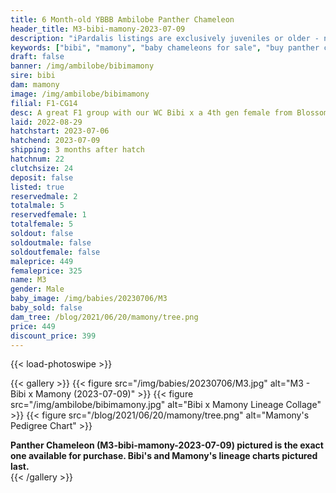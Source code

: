 ```yaml
---
title: 6 Month-old YBBB Ambilobe Panther Chameleon
header_title: M3-bibi-mamony-2023-07-09
description: "iPardalis listings are exclusively juveniles or older - no hatchlings or eggs - we do not sell juveniles under 12 grams of weight regardless of their age. Every iPardalis Panther Chameleon has a life-long guarantee. Whatever issue you encounter, even years later, we want to be part of the solution. Keep in touch, and we will ensure that you have a positive experience."
keywords: ["bibi", "mamony", "baby chameleons for sale", "buy panther chameleon", "panther for sale", "panther chameleon price", "ambilobe panther chameleon"]
draft: false
banner: /img/ambilobe/bibimamony
sire: bibi
dam: mamony
image: /img/ambilobe/bibimamony
filial: F1-CG14
desc: A great F1 group with our WC Bibi x a 4th gen female from Blossom x Amarillo.
laid: 2022-08-29
hatchstart: 2023-07-06
hatchend: 2023-07-09
shipping: 3 months after hatch
hatchnum: 22
clutchsize: 24
deposit: false
listed: true
reservedmale: 2
totalmale: 5
reservedfemale: 1
totalfemale: 5
soldout: false
soldoutmale: false
soldoutfemale: false
maleprice: 449
femaleprice: 325
name: M3
gender: Male
baby_image: /img/babies/20230706/M3
baby_sold: false
dam_tree: /blog/2021/06/20/mamony/tree.png
price: 449
discount_price: 399
---
```


{{< load-photoswipe >}}

{{< gallery >}}
  {{< figure src="/img/babies/20230706/M3.jpg" alt="M3 - Bibi x Mamony (2023-07-09)" >}}
  {{< figure src="/img/ambilobe/bibimamony.jpg" alt="Bibi x Mamony Lineage Collage" >}}
  {{< figure src="/blog/2021/06/20/mamony/tree.png" alt="Mamony's Pedigree Chart" >}}
  <figcaption><strong>Panther Chameleon (M3-bibi-mamony-2023-07-09) pictured is the exact one available for purchase. Bibi's  and Mamony's lineage charts pictured last.</strong></figcaption>
{{< /gallery >}}
